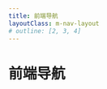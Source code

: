 ```yaml
---
title: 前端导航
layoutClass: m-nav-layout
# outline: [2, 3, 4]
---
```


<script setup>
import { navData } from './nav/navData';

import MNavLinks from './nav/nav.vue'
</script>

# 前端导航

<MNavLinks v-for="(item, index) in navData" :title="item.title" :items="item.items"></MNavLinks>
